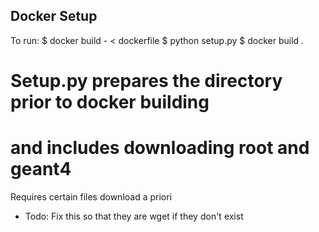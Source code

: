 Docker Setup
------------

To run:
$ docker build - < dockerfile
$ python setup.py
$ docker build .

# Setup.py prepares the directory prior to docker building
# and includes downloading root and geant4
Requires certain files download a priori
- Todo: Fix this so that they are wget if they don't exist
